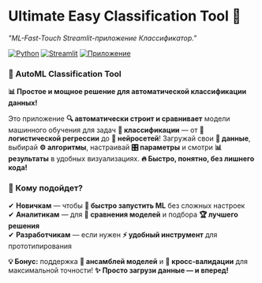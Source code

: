 # Ultimate Easy Classification Tool 🚀 
*"ML-Fast-Touch Streamlit-приложение Классификатор."*

[![Python](https://img.shields.io/badge/Python-3.9%2B-blue)](https://www.python.org/)
[![Streamlit](https://img.shields.io/badge/Streamlit-1.28.0-FF4B4B)](https://streamlit.io/)
[![Приложение](https://img.shields.io/badge/Streamlit-1.0.0-FF4B4B)](https://mlproject-dsb8mfka6pvatnvdljktcc.streamlit.app/)
### **🚀 AutoML Classification Tool**  
**📊 Простое и мощное решение для автоматической классификации данных!**  

Это приложение **🔍 автоматически строит и сравнивает** модели машинного обучения для задач **📑 классификации** — от **🧮 логистической регрессии** до **🧠 нейросетей**! Загружай свои **📂 данные**, выбирай **⚙️ алгоритмы**, настраивай **🎛 параметры** и смотри **📊 результаты** в удобных визуализациях. **🔥 Быстро, понятно, без лишнего кода!**  

### **🎯 Кому подойдет?**  
✔ **Новичкам** — чтобы **🚀 быстро запустить ML** без сложных настроек  
✔ **Аналитикам** — для **🔎 сравнения моделей** и подбора **🏆 лучшего решения**  
✔ **Разработчикам** — если нужен **⚡ удобный инструмент** для прототипирования  

**💡 Бонус:** поддержка **🤖 ансамблей моделей** и **🔁 кросс-валидации** для максимальной точности! **✨ Просто загрузи данные — и вперед!**
